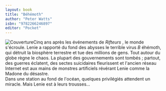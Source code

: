 ```yaml
---
layout: book
title: "Béhémoth"
author: "Peter Watts"
isbn: "9782266246897"
editor: "Pocket"
---
```

![Couverture](/img/9782266246897.jpg)Cinq ans après les événements de _Rifteurs_ , le monde s'écroule. Lenie a rapporté du fond des abysses le terrible virus _B_ éhémoth, qui détruit la biosphère terrestre et tue des millions de gens. Tout autour du globe règne le chaos. La plupart des gouvernements sont tombés ; partout, des guerres éclatent, des sectes suicidaires fleurissent et l'ancien réseau Internet est aux mains de monstres artificiels révérant Lenie comme la Madone du désastre.  
 Dans une station au fond de l'océan, quelques privilégiés attendent un miracle. Mais Lenie est à leurs trousses...